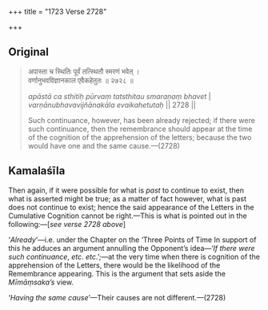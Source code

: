 +++
title = "1723 Verse 2728"

+++
## Original 
>
> अपास्ता च स्थितिः पूर्वं तत्स्थितौ स्मरणं भवेत् ।  
> वर्णानुभवविज्ञानकाल एवैकहेतुतः ॥ २७२८ ॥ 
>
> *apāstā ca sthitiḥ pūrvaṃ tatsthitau smaraṇaṃ bhavet* \|  
> *varṇānubhavavijñānakāla evaikahetutaḥ* \|\| 2728 \|\| 
>
> Such continuance, however, has been already rejected; if there were such continuance, then the remembrance should appear at the time of the cognition of the apprehension of the letters; because the two would have one and the same cause.—(2728)



## Kamalaśīla

Then again, if it were possible for what is *past* to continue to exist, then what is asserted might be true; as a matter of fact however, what is past does not continue to exist; hence the said appearance of the Letters in the Cumulative Cognition cannot be right.—This is what is pointed out in the following:—[*see verse 2728 above*]

‘*Already*’—i.e. under the Chapter on the ‘Three Points of Time In support of this he adduces an argument annulling the Opponent’s idea—‘*If there were such continuance*, *etc. etc*.’;—at the very time when there is cognition of the apprehension of the Letters, there would be the likelihood of the Remembrance appearing. This is the argument that sets aside the *Mīmāṃsaka’s* view.

‘*Having the same cause*’—Their causes are not different.—(2728)


